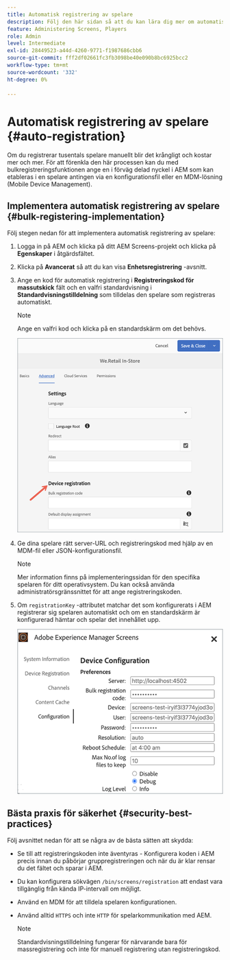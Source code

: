 ```yaml
---
title: Automatisk registrering av spelare
description: Följ den här sidan så att du kan lära dig mer om automatisk registrering av spelare med AMS/On-Prem Screens.
feature: Administering Screens, Players
role: Admin
level: Intermediate
exl-id: 28449523-a44d-4260-9771-f1987686cbb6
source-git-commit: fff2df02661fc3fb3098be40e090b8bc6925bcc2
workflow-type: tm+mt
source-wordcount: '332'
ht-degree: 0%

---
```


# Automatisk registrering av spelare {#auto-registration}

Om du registrerar tusentals spelare manuellt blir det krångligt och kostar mer och mer. För att förenkla den här processen kan du med bulkregistreringsfunktionen ange en i förväg delad nyckel i AEM som kan etableras i en spelare antingen via en konfigurationsfil eller en MDM-lösning (Mobile Device Management).

## Implementera automatisk registrering av spelare {#bulk-registering-implementation}

Följ stegen nedan för att implementera automatisk registrering av spelare:

1. Logga in på AEM och klicka på ditt AEM Screens-projekt och klicka på **Egenskaper** i åtgärdsfältet.
1. Klicka på **Avancerat** så att du kan visa **Enhetsregistrering** -avsnitt.

1. Ange en kod för automatisk registrering i **Registreringskod för massutskick** fält och en valfri standardvisning i **Standardvisningstilldelning** som tilldelas den spelare som registreras automatiskt.

   >[!NOTE]
   >Ange en valfri kod och klicka på en standardskärm om det behövs.

   ![bild](/help/user-guide/assets/auto-registration/auto-register1.png)
1. Ge dina spelare rätt server-URL och registreringskod med hjälp av en MDM-fil eller JSON-konfigurationsfil.

   >[!NOTE]
   >Mer information finns på implementeringssidan för den specifika spelaren för ditt operativsystem. Du kan också använda administratörsgränssnittet för att ange registreringskoden.

1. Om `registrationKey` -attributet matchar det som konfigurerats i AEM registrerar sig spelaren automatiskt och om en standardskärm är konfigurerad hämtar och spelar det innehållet upp.

   ![bild](/help/user-guide/assets/auto-registration/auto-register2.png)

## Bästa praxis för säkerhet {#security-best-practices}

Följ avsnittet nedan för att se några av de bästa sätten att skydda:

* Se till att registreringskoden inte äventyras - Konfigurera koden i AEM precis innan du påbörjar gruppregistreringen och när du är klar rensar du det fältet och sparar i AEM.

* Du kan konfigurera sökvägen `/bin/screens/registration` att endast vara tillgänglig från kända IP-intervall om möjligt.

* Använd en MDM för att tilldela spelaren konfigurationen.

* Använd alltid `HTTPS` och inte `HTTP` för spelarkommunikation med AEM.

  >[!NOTE]
  >Standardvisningstilldelning fungerar för närvarande bara för massregistrering och inte för manuell registrering utan registreringskod.
